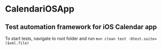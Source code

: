 # CalendariOSApp

## Test automation framework for iOS Calendar app

To start tests, navigate to root folder and run `mvn clean test -Dtest.suite=($xml.file)`
 
